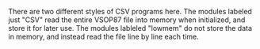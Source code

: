There are two different styles of CSV programs here.  The modules labeled just "CSV" read the entire VSOP87 file into memory when initialized, and store it for later use.  The modules lableled "lowmem" do not store the data in memory, and instead read the file line by line each time.
